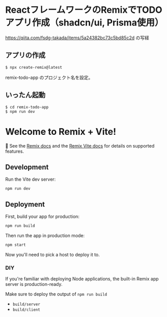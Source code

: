 # ReactフレームワークのRemixでTODOアプリ作成（shadcn/ui, Prisma使用）
https://qiita.com/fsdg-takada/items/5a24382bc73c5bd85c2d の写経

## アプリの作成
```
$ npx create-remix@latest
```
remix-todo-app のプロジェクト名を設定。

## いったん起動
```
$ cd remix-todo-app
$ npm run dev
```





# Welcome to Remix + Vite!

📖 See the [Remix docs](https://remix.run/docs) and the [Remix Vite docs](https://remix.run/docs/en/main/guides/vite) for details on supported features.

## Development

Run the Vite dev server:

```shellscript
npm run dev
```

## Deployment

First, build your app for production:

```sh
npm run build
```

Then run the app in production mode:

```sh
npm start
```

Now you'll need to pick a host to deploy it to.

### DIY

If you're familiar with deploying Node applications, the built-in Remix app server is production-ready.

Make sure to deploy the output of `npm run build`

- `build/server`
- `build/client`
